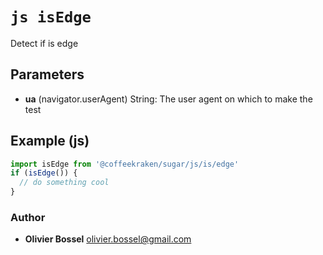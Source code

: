 


<!-- @namespace    sugar.js.is -->
<!-- @name    isEdge -->

# ```js isEdge ```


Detect if is edge

## Parameters

- **ua** (navigator.userAgent) String: The user agent on which to make the test



## Example (js)

```js
import isEdge from '@coffeekraken/sugar/js/is/edge'
if (isEdge()) {
  // do something cool
}
```


### Author
- **Olivier Bossel** <a href="mailto:olivier.bossel@gmail.com">olivier.bossel@gmail.com</a> 



